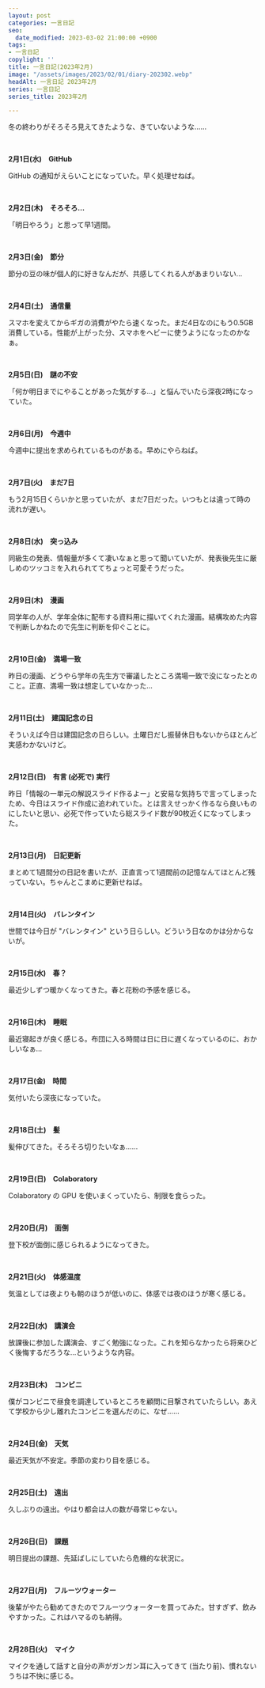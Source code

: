 ```yaml
---
layout: post
categories: 一言日記
seo:
  date_modified: 2023-03-02 21:00:00 +0900
tags:
- 一言日記
copylight: ''
title: 一言日記(2023年2月)
image: "/assets/images/2023/02/01/diary-202302.webp"
headAlt: 一言日記 2023年2月
series: 一言日記
series_title: 2023年2月

---
```

冬の終わりがそろそろ見えてきたような、きていないような……

<br>

**2月1日(水)　GitHub**

GitHub の通知がえらいことになっていた。早く処理せねば。

<br>

**2月2日(木)　そろそろ…**

「明日やろう」と思って早1週間。

<br>

**2月3日(金)　節分**

節分の豆の味が個人的に好きなんだが、共感してくれる人があまりいない…

<br>

**2月4日(土)　通信量**

スマホを変えてからギガの消費がやたら速くなった。まだ4日なのにもう0.5GB消費している。性能が上がった分、スマホをヘビーに使うようになったのかなぁ。

<br>

**2月5日(日)　謎の不安**

「何か明日までにやることがあった気がする…」と悩んでいたら深夜2時になっていた。

<br>

**2月6日(月)　今週中**

今週中に提出を求められているものがある。早めにやらねば。

<br>

**2月7日(火)　まだ7日**

もう2月15日くらいかと思っていたが、まだ7日だった。いつもとは違って時の流れが遅い。

<br>

**2月8日(水)　突っ込み**

同級生の発表、情報量が多くて凄いなぁと思って聞いていたが、発表後先生に厳しめのツッコミを入れられててちょっと可愛そうだった。

<br>

**2月9日(木)　漫画**

同学年の人が、学年全体に配布する資料用に描いてくれた漫画。結構攻めた内容で判断しかねたので先生に判断を仰ぐことに。

<br>

**2月10日(金)　満場一致**

昨日の漫画、どうやら学年の先生方で審議したところ満場一致で没になったとのこと。正直、満場一致は想定していなかった…

<br>

**2月11日(土)　建国記念の日**

そういえば今日は建国記念の日らしい。土曜日だし振替休日もないからほとんど実感わかないけど。

<br>

**2月12日(日)　有言 (必死で) 実行**

昨日「情報の一単元の解説スライド作るよー」と安易な気持ちで言ってしまったため、今日はスライド作成に追われていた。とは言えせっかく作るなら良いものにしたいと思い、必死で作っていたら総スライド数が90枚近くになってしまった。

<br>

**2月13日(月)　日記更新**

まとめて1週間分の日記を書いたが、正直言って1週間前の記憶なんてほとんど残っていない。ちゃんとこまめに更新せねば。

<br>

**2月14日(火)　バレンタイン**

世間では今日が "バレンタイン" という日らしい。どういう日なのかは分からないが。

<br>

**2月15日(水)　春？**

最近少しずつ暖かくなってきた。春と花粉の予感を感じる。

<br>

**2月16日(木)　睡眠**

最近寝起きが良く感じる。布団に入る時間は日に日に遅くなっているのに、おかしいなぁ…

<br>

**2月17日(金)　時間**

気付いたら深夜になっていた。

<br>

**2月18日(土)　髪**

髪伸びてきた。そろそろ切りたいなぁ……

<br>

**2月19日(日)　Colaboratory**

Colaboratory の GPU を使いまくっていたら、制限を食らった。

<br>

**2月20日(月)　面倒**

登下校が面倒に感じられるようになってきた。

<br>

**2月21日(火)　体感温度**

気温としては夜よりも朝のほうが低いのに、体感では夜のほうが寒く感じる。

<br>

**2月22日(水)　講演会**

放課後に参加した講演会、すごく勉強になった。これを知らなかったら将来ひどく後悔するだろうな…というような内容。

<br>

**2月23日(木)　コンビニ**

僕がコンビニで昼食を調達しているところを顧問に目撃されていたらしい。あえて学校から少し離れたコンビニを選んだのに、なぜ……

<br>

**2月24日(金)　天気**

最近天気が不安定。季節の変わり目を感じる。

<br>

**2月25日(土)　遠出**

久しぶりの遠出。やはり都会は人の数が尋常じゃない。

<br>

**2月26日(日)　課題**

明日提出の課題、先延ばしにしていたら危機的な状況に。

<br>

**2月27日(月)　フルーツウォーター**

後輩がやたら勧めてきたのでフルーツウォーターを買ってみた。甘すぎず、飲みやすかった。これはハマるのも納得。

<br>

**2月28日(火)　マイク**

マイクを通して話すと自分の声がガンガン耳に入ってきて (当たり前)、慣れないうちは不快に感じる。
